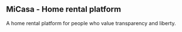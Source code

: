 ## MiCasa - Home rental platform

A home rental platform for people who value transparency and liberty.